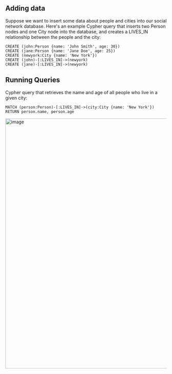 

## Adding data

Suppose we want to insert some data about people and cities into our social network database. Here's an example Cypher query that inserts two Person nodes and one City node into the database, and creates a LIVES_IN relationship between the people and the city:

```
CREATE (john:Person {name: 'John Smith', age: 30})
CREATE (jane:Person {name: 'Jane Doe', age: 25})
CREATE (newyork:City {name: 'New York'})
CREATE (john)-[:LIVES_IN]->(newyork)
CREATE (jane)-[:LIVES_IN]->(newyork)
```

## Running Queries


Cypher query that retrieves the name and age of all people who live in a given city:


```
MATCH (person:Person)-[:LIVES_IN]->(city:City {name: 'New York'})
RETURN person.name, person.age
```



<img width="782" alt="image" src="https://user-images.githubusercontent.com/34368930/224358718-c58bf9e9-f681-4dfa-a920-f73bba53b630.png">


